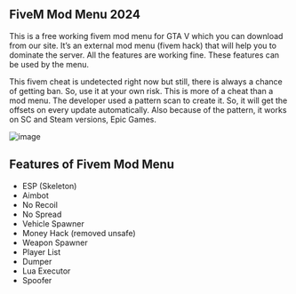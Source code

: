 ## FiveM Mod Menu 2024
This is a free working fivem mod menu for GTA V which you can download from our site. It’s an external mod menu (fivem hack) that will help you to dominate the server. All the features are working fine. These features can be used by the menu.

This fivem cheat is undetected right now but still, there is always a chance of getting ban. So, use it at your own risk. This is more of a cheat than a mod menu. The developer used a pattern scan to create it. So, it will get the offsets on every update automatically. Also because of the pattern, it works on SC and Steam versions, Epic Games.


![image](https://github.com/pr0f1tra/FiveM-Mod-Menu-2024/assets/163466358/cf12885b-1aa9-4e81-b192-f76a1e726272)


## Features of Fivem Mod Menu
- ESP (Skeleton)
- Aimbot
- No Recoil
- No Spread
- Vehicle Spawner
- Money Hack (removed unsafe)
- Weapon Spawner
- Player List
- Dumper
- Lua Executor
- Spoofer


